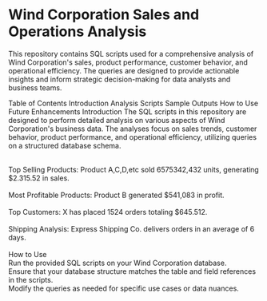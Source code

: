 # Wind Corporation Sales and Operations Analysis
This repository contains SQL scripts used for a comprehensive analysis of Wind Corporation's sales, product performance, customer behavior, and operational efficiency. The queries are designed to provide actionable insights and inform strategic decision-making for data analysts and business teams.

Table of Contents
Introduction
Analysis Scripts
Sample Outputs
How to Use
Future Enhancements
Introduction
The SQL scripts in this repository are designed to perform detailed analysis on various aspects of Wind Corporation's business data. The analyses focus on sales trends, customer behavior, product performance, and operational efficiency, utilizing queries on a structured database schema.


<br> Top Selling Products: Product A,C,D,etc sold 6575342,432 units, generating $2.315.52 in sales.
<br>
<br> Most Profitable Products: Product B generated $541,083 in profit.
<br>
<br> Top Customers: X has placed 1524 orders totaling $645.512.
<br>
<br> Shipping Analysis: Express Shipping Co. delivers orders in an average of 6 days.
<br>
<br> How to Use
<br> Run the provided SQL scripts on your Wind Corporation database.
<br> Ensure that your database structure matches the table and field references in the scripts.
<br> Modify the queries as needed for specific use cases or data nuances.
